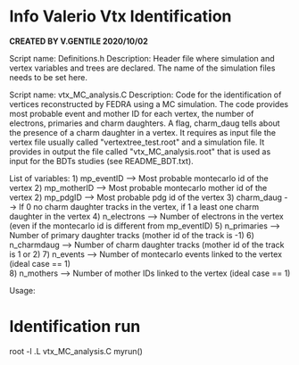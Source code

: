 # Info Valerio Vtx Identification

**CREATED BY V.GENTILE 2020/10/02**

Script name: Definitions.h 
Description: Header file where simulation and vertex variables and trees are declared.
	     The name of the simulation files needs to be set here.

Script name: vtx_MC_analysis.C 
Description: Code for the identification of vertices reconstructed by FEDRA using a MC simulation.
	     The code provides most probable event and mother ID for each vertex, the number of 
	     electrons, primaries and charm daughters. A flag, charm_daug tells about the presence
   	     of a charm daughter in a vertex.
	     It requires as input file the vertex file usually called "vertextree_test.root" and 
	     a simulation file.
	     It provides in output the file called "vtx_MC_analysis.root" that is used as input for
	     the BDTs studies (see README_BDT.txt).


List of variables:
	1) mp_eventID  --> Most probable montecarlo id of the vertex
	2) mp_motherID  --> Most probable montecarlo mother id of the vertex
	2) mp_pdgID  --> Most probable pdg id of the vertex
	3) charm_daug  --> If 0 no charm daughter tracks in the vertex, if 1 a least one charm daughter in the vertex
	4) n_electrons  --> Number of electrons in the vertex (even if the montecarlo id is different from mp_eventID)
	5) n_primaries  --> Number of primary daughter tracks (mother id of the track is -1)
	6) n_charmdaug  --> Number of charm daughter tracks (mother id of the track is 1 or 2)
	7) n_events --> Number of montecarlo events linked to the vertex (ideal case == 1)	
	8) n_mothers --> Number of mother IDs linked to the vertex (ideal case == 1)


Usage:

# Identification run
root -l
.L vtx_MC_analysis.C
myrun()
